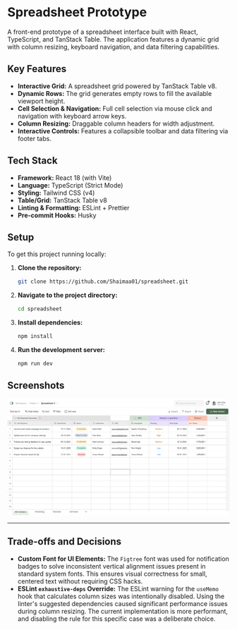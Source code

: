 # Spreadsheet Prototype

A front-end prototype of a spreadsheet interface built with React, TypeScript, and TanStack Table. The application features a dynamic grid with column resizing, keyboard navigation, and data filtering capabilities.

## Key Features

- **Interactive Grid:** A spreadsheet grid powered by TanStack Table v8.
- **Dynamic Rows:** The grid generates empty rows to fill the available viewport height.
- **Cell Selection & Navigation:** Full cell selection via mouse click and navigation with keyboard arrow keys.
- **Column Resizing:** Draggable column headers for width adjustment.
- **Interactive Controls:** Features a collapsible toolbar and data filtering via footer tabs.

## Tech Stack

- **Framework:** React 18 (with Vite)
- **Language:** TypeScript (Strict Mode)
- **Styling:** Tailwind CSS (v4)
- **Table/Grid:** TanStack Table v8
- **Linting & Formatting:** ESLint + Prettier
- **Pre-commit Hooks:** Husky

## Setup

To get this project running locally:

1.  **Clone the repository:**
    ```bash
    git clone https://github.com/Shaimaa01/spreadsheet.git
    ```
2.  **Navigate to the project directory:**
    ```bash
    cd spreadsheet
    ```
3.  **Install dependencies:**
    ```bash
    npm install
    ```
4.  **Run the development server:**
    ```bash
    npm run dev
    ```

## Screenshots

![Spreadsheet Application Screenshot](./src/assets/Spreadsheet-07-15-2025_10_29_PM.png)

---

## Trade-offs and Decisions

- **Custom Font for UI Elements:** The `Figtree` font was used for notification badges to solve inconsistent vertical alignment issues present in standard system fonts. This ensures visual correctness for small, centered text without requiring CSS hacks.
- **ESLint `exhaustive-deps` Override:** The ESLint warning for the `useMemo` hook that calculates column sizes was intentionally disabled. Using the linter's suggested dependencies caused significant performance issues during column resizing. The current implementation is more performant, and disabling the rule for this specific case was a deliberate choice.
